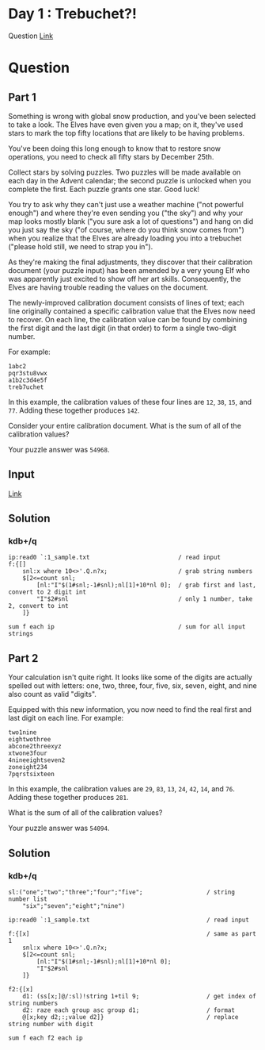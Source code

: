 # Day 1 : Trebuchet?!

Question [Link](https://adventofcode.com/2023/day/1)

# Question
## Part 1
Something is wrong with global snow production, and you've been selected to take a look. The Elves have even given you a map; on it, they've used stars to mark the top fifty locations that are likely to be having problems.

You've been doing this long enough to know that to restore snow operations, you need to check all fifty stars by December 25th.

Collect stars by solving puzzles. Two puzzles will be made available on each day in the Advent calendar; the second puzzle is unlocked when you complete the first. Each puzzle grants one star. Good luck!

You try to ask why they can't just use a weather machine ("not powerful enough") and where they're even sending you ("the sky") and why your map looks mostly blank ("you sure ask a lot of questions") and hang on did you just say the sky ("of course, where do you think snow comes from") when you realize that the Elves are already loading you into a trebuchet ("please hold still, we need to strap you in").

As they're making the final adjustments, they discover that their calibration document (your puzzle input) has been amended by a very young Elf who was apparently just excited to show off her art skills. Consequently, the Elves are having trouble reading the values on the document.

The newly-improved calibration document consists of lines of text; each line originally contained a specific calibration value that the Elves now need to recover. On each line, the calibration value can be found by combining the first digit and the last digit (in that order) to form a single two-digit number.

For example:

```
1abc2
pqr3stu8vwx
a1b2c3d4e5f
treb7uchet
```
In this example, the calibration values of these four lines are `12`, `38`, `15`, and `77`. Adding these together produces `142`.

Consider your entire calibration document. What is the sum of all of the calibration values?

Your puzzle answer was `54968`.

## Input 
[Link](https://github.com/yogesh1314/yogesh1314-mkdocs/blob/master/docs/aoc/23/ip/1_sample.txt)
## Solution

### kdb+/q
```
ip:read0 `:1_sample.txt                         / read input
f:{[]     
    snl:x where 10<>'.Q.n?x;                    / grab string numbers
    $[2<=count snl;                             
        [nl:"I"$(1#snl;-1#snl);nl[1]+10*nl 0];  / grab first and last, convert to 2 digit int
        "I"$2#snl                               / only 1 number, take 2, convert to int
    ]}

sum f each ip                                   / sum for all input strings
```
## Part 2

Your calculation isn't quite right. It looks like some of the digits are actually spelled out with letters: one, two, three, four, five, six, seven, eight, and nine also count as valid "digits".

Equipped with this new information, you now need to find the real first and last digit on each line. For example:

```
two1nine
eightwothree
abcone2threexyz
xtwone3four
4nineeightseven2
zoneight234
7pqrstsixteen
```
In this example, the calibration values are `29`, `83`, `13`, `24`, `42`, `14`, and `76`. Adding these together produces `281`.

What is the sum of all of the calibration values?

Your puzzle answer was `54094`.

## Solution

### kdb+/q
```
sl:("one";"two";"three";"four";"five";                  / string number list
    "six";"seven";"eight";"nine")

ip:read0 `:1_sample.txt                                 / read input

f:{[x]                                                  / same as part 1
    snl:x where 10<>'.Q.n?x;
    $[2<=count snl;
        [nl:"I"$(1#snl;-1#snl);nl[1]+10*nl 0];
        "I"$2#snl
    ]}

f2:{[x]
    d1: (ss[x;]@/:sl)!string 1+til 9;                   / get index of string numbers
    d2: raze each group asc group d1;                   / format
    @[x;key d2;:;value d2]}                             / replace string number with digit

sum f each f2 each ip
```